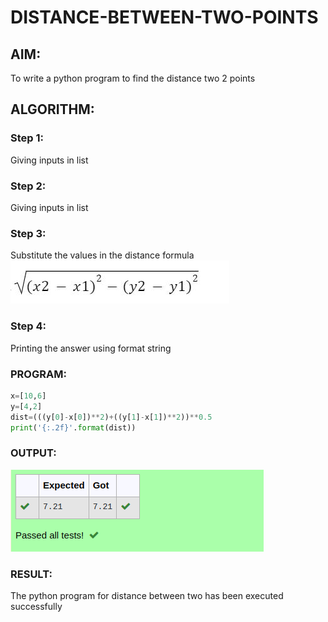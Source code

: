 # DISTANCE-BETWEEN-TWO-POINTS

## AIM:
To write a python program to find the distance two 2 points
## ALGORITHM:
### Step 1: 
Giving inputs in list
### Step 2: 
Giving inputs in list
### Step 3: 
Substitute the values in the distance formula  ![formula](/formula.png)
### Step 4: 
Printing the answer using format string
### PROGRAM:
 ```py
x=[10,6]
y=[4,2]
dist=(((y[0]-x[0])**2)+((y[1]-x[1])**2))**0.5
print('{:.2f}'.format(dist))
``` 
### OUTPUT:
![output](/distance%20output.png)
### RESULT:
The python program for distance between two has been executed successfully